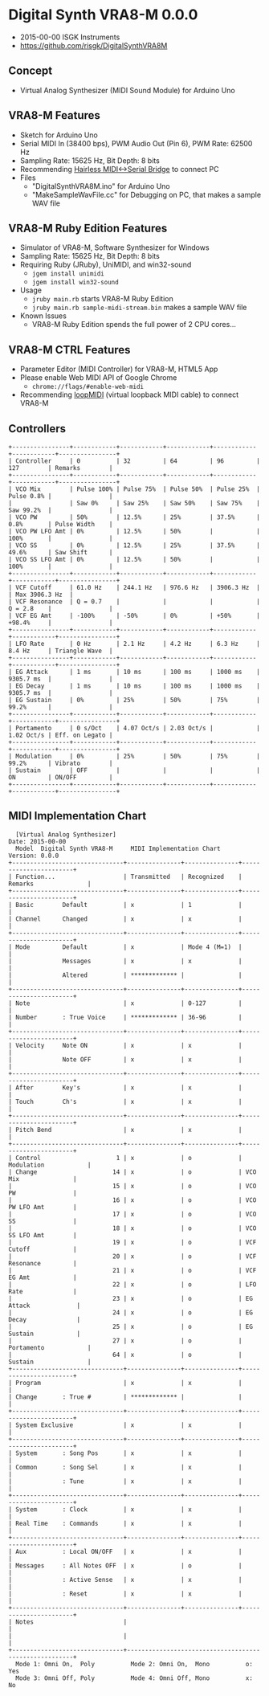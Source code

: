 # Digital Synth VRA8-M 0.0.0

- 2015-00-00 ISGK Instruments
- <https://github.com/risgk/DigitalSynthVRA8M>

## Concept

- Virtual Analog Synthesizer (MIDI Sound Module) for Arduino Uno

## VRA8-M Features

- Sketch for Arduino Uno
- Serial MIDI In (38400 bps), PWM Audio Out (Pin 6), PWM Rate: 62500 Hz
- Sampling Rate: 15625 Hz, Bit Depth: 8 bits
- Recommending [Hairless MIDI<->Serial Bridge](http://projectgus.github.io/hairless-midiserial/) to connect PC
- Files
    - "DigitalSynthVRA8M.ino" for Arduino Uno
    - "MakeSampleWavFile.cc" for Debugging on PC, that makes a sample WAV file

## VRA8-M Ruby Edition Features

- Simulator of VRA8-M, Software Synthesizer for Windows
- Sampling Rate: 15625 Hz, Bit Depth: 8 bits
- Requiring Ruby (JRuby), UniMIDI, and win32-sound
    - `jgem install unimidi`
    - `jgem install win32-sound`
- Usage
    - `jruby main.rb` starts VRA8-M Ruby Edition
    - `jruby main.rb sample-midi-stream.bin` makes a sample WAV file
- Known Issues
    - VRA8-M Ruby Edition spends the full power of 2 CPU cores...

## VRA8-M CTRL Features

- Parameter Editor (MIDI Controller) for VRA8-M, HTML5 App
- Please enable Web MIDI API of Google Chrome
    - `chrome://flags/#enable-web-midi`
- Recommending [loopMIDI](http://www.tobias-erichsen.de/software/loopmidi.html) (virtual loopback MIDI cable) to connect VRA8-M

## Controllers

    +----------------+------------+------------+------------+------------+------------+----------------+
    | Controller     | 0          | 32         | 64         | 96         | 127        | Remarks        |
    +----------------+------------+------------+------------+------------+------------+----------------+
    | VCO Mix        | Pulse 100% | Pulse 75%  | Pulse 50%  | Pulse 25%  | Pulse 0.8% |                |
    |                | Saw 0%     | Saw 25%    | Saw 50%    | Saw 75%    | Saw 99.2%  |                |
    | VCO PW         | 50%        | 12.5%      | 25%        | 37.5%      | 0.8%       | Pulse Width    |
    | VCO PW LFO Amt | 0%         | 12.5%      | 50%        |            | 100%       |                |
    | VCO SS         | 0%         | 12.5%      | 25%        | 37.5%      | 49.6%      | Saw Shift      |
    | VCO SS LFO Amt | 0%         | 12.5%      | 50%        |            | 100%       |                |
    +----------------+------------+------------+------------+------------+------------+----------------+
    | VCF Cutoff     | 61.0 Hz    | 244.1 Hz   | 976.6 Hz   | 3906.3 Hz  |            | Max 3906.3 Hz  |
    | VCF Resonance  | Q = 0.7    |            |            |            | Q = 2.8    |                |
    | VCF EG Amt     | -100%      | -50%       | 0%         | +50%       | +98.4%     |                |
    +----------------+------------+------------+------------+------------+------------+----------------+
    | LFO Rate       | 0 Hz       | 2.1 Hz     | 4.2 Hz     | 6.3 Hz     | 8.4 Hz     | Triangle Wave  |
    +----------------+------------+------------+------------+------------+------------+----------------+
    | EG Attack      | 1 ms       | 10 ms      | 100 ms     | 1000 ms    | 9305.7 ms  |                |
    | EG Decay       | 1 ms       | 10 ms      | 100 ms     | 1000 ms    | 9305.7 ms  |                |
    | EG Sustain     | 0%         | 25%        | 50%        | 75%        | 99.2%      |                |
    +----------------+------------+------------+------------+------------+------------+----------------+
    | Portamento     | 0 s/Oct    | 4.07 Oct/s | 2.03 Oct/s |            | 1.02 Oct/s | Eff. on Legato |
    +----------------+------------+------------+------------+------------+------------+----------------+
    | Modulation     | 0%         | 25%        | 50%        | 75%        | 99.2%      | Vibrato        |
    | Sustain        | OFF        |            |            |            | ON         | ON/OFF         |
    +----------------+------------+------------+------------+------------+------------+----------------+

## MIDI Implementation Chart

      [Virtual Analog Synthesizer]                                    Date: 2015-00-00       
      Model  Digital Synth VRA8-M     MIDI Implementation Chart       Version: 0.0.0         
    +-------------------------------+---------------+---------------+-----------------------+
    | Function...                   | Transmitted   | Recognized    | Remarks               |
    +-------------------------------+---------------+---------------+-----------------------+
    | Basic        Default          | x             | 1             |                       |
    | Channel      Changed          | x             | x             |                       |
    +-------------------------------+---------------+---------------+-----------------------+
    | Mode         Default          | x             | Mode 4 (M=1)  |                       |
    |              Messages         | x             | x             |                       |
    |              Altered          | ************* |               |                       |
    +-------------------------------+---------------+---------------+-----------------------+
    | Note                          | x             | 0-127         |                       |
    | Number       : True Voice     | ************* | 36-96         |                       |
    +-------------------------------+---------------+---------------+-----------------------+
    | Velocity     Note ON          | x             | x             |                       |
    |              Note OFF         | x             | x             |                       |
    +-------------------------------+---------------+---------------+-----------------------+
    | After        Key's            | x             | x             |                       |
    | Touch        Ch's             | x             | x             |                       |
    +-------------------------------+---------------+---------------+-----------------------+
    | Pitch Bend                    | x             | x             |                       |
    +-------------------------------+---------------+---------------+-----------------------+
    | Control                     1 | x             | o             | Modulation            |
    | Change                     14 | x             | o             | VCO Mix               |
    |                            15 | x             | o             | VCO PW                |
    |                            16 | x             | o             | VCO PW LFO Amt        |
    |                            17 | x             | o             | VCO SS                |
    |                            18 | x             | o             | VCO SS LFO Amt        |
    |                            19 | x             | o             | VCF Cutoff            |
    |                            20 | x             | o             | VCF Resonance         |
    |                            21 | x             | o             | VCF EG Amt            |
    |                            22 | x             | o             | LFO Rate              |
    |                            23 | x             | o             | EG Attack             |
    |                            24 | x             | o             | EG Decay              |
    |                            25 | x             | o             | EG Sustain            |
    |                            27 | x             | o             | Portamento            |
    |                            64 | x             | o             | Sustain               |
    +-------------------------------+---------------+---------------+-----------------------+
    | Program                       | x             | x             |                       |
    | Change       : True #         | ************* |               |                       |
    +-------------------------------+---------------+---------------+-----------------------+
    | System Exclusive              | x             | x             |                       |
    +-------------------------------+---------------+---------------+-----------------------+
    | System       : Song Pos       | x             | x             |                       |
    | Common       : Song Sel       | x             | x             |                       |
    |              : Tune           | x             | x             |                       |
    +-------------------------------+---------------+---------------+-----------------------+
    | System       : Clock          | x             | x             |                       |
    | Real Time    : Commands       | x             | x             |                       |
    +-------------------------------+---------------+---------------+-----------------------+
    | Aux          : Local ON/OFF   | x             | x             |                       |
    | Messages     : All Notes OFF  | x             | o             |                       |
    |              : Active Sense   | x             | x             |                       |
    |              : Reset          | x             | x             |                       |
    +-------------------------------+---------------+---------------+-----------------------+
    | Notes                         |                                                       |
    |                               |                                                       |
    +-------------------------------+-------------------------------------------------------+
      Mode 1: Omni On,  Poly          Mode 2: Omni On,  Mono          o: Yes                 
      Mode 3: Omni Off, Poly          Mode 4: Omni Off, Mono          x: No                  
